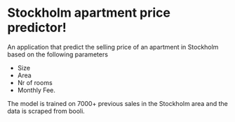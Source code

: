 # Stockholm apartment price predictor!

An application that predict the selling price of an apartment in Stockholm based on the following parameters
- Size
- Area
- Nr of rooms
- Monthly Fee.

The model is trained on 7000+ previous sales in the Stockholm area and the data is scraped from booli. 

